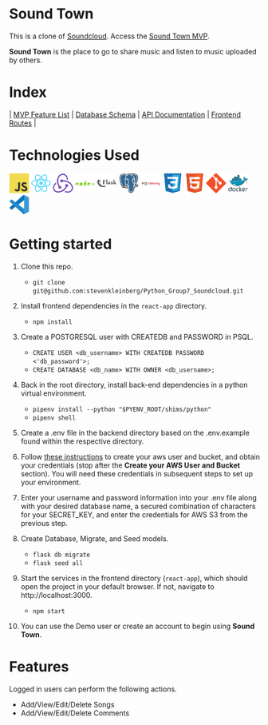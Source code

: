 # Sound Town

This is a clone of [Soundcloud](https://soundcloud.com/). Access the [Sound Town MVP](https://sound-town.herokuapp.com/).

**Sound Town** is the place to go to share music and listen to music uploaded by others.

# Index
|
[MVP Feature List](https://github.com/stevenkleinberg/Python_Group7_Soundcloud/wiki/MVP-Feature-List) |
[Database Schema](https://github.com/stevenkleinberg/Python_Group7_Soundcloud/wiki/Database-Schema) |
[API Documentation](https://github.com/stevenkleinberg/Python_Group7_Soundcloud/wiki/API-Documentation) |
[Frontend Routes](https://github.com/stevenkleinberg/Python_Group7_Soundcloud/wiki/Frontend-Routes) |


# Technologies Used
<img src="https://github.com/devicons/devicon/blob/v2.15.1/icons/javascript/javascript-original.svg" height=40 />
<img src="https://github.com/devicons/devicon/blob/v2.15.1/icons/react/react-original.svg" height=40 />
<img src="https://github.com/devicons/devicon/blob/v2.15.1/icons/redux/redux-original.svg" height=40 />
<img src="https://github.com/devicons/devicon/blob/v2.15.1/icons/nodejs/nodejs-plain-wordmark.svg" height=40 />
<img src="https://github.com/devicons/devicon/blob/v2.15.1/icons/flask/flask-original-wordmark.svg" height=40 />
<img src="https://github.com/devicons/devicon/blob/v2.15.1/icons/postgresql/postgresql-original.svg" height=40 />
<img src="https://github.com/devicons/devicon/blob/v2.15.1/icons/sqlalchemy/sqlalchemy-original-wordmark.svg" height=40 />
<img src="https://github.com/devicons/devicon/blob/v2.15.1/icons/css3/css3-original.svg" height=40 />
<img src="https://github.com/devicons/devicon/blob/v2.15.1/icons/html5/html5-original.svg" height=40 />
<img src="https://github.com/devicons/devicon/blob/v2.15.1/icons/git/git-original.svg" height=40 />
<img src="https://github.com/devicons/devicon/blob/v2.15.1/icons/docker/docker-original-wordmark.svg" height=40 />
<img src="https://github.com/devicons/devicon/blob/v2.15.1/icons/vscode/vscode-original.svg" height=40 />


# Getting started

1. Clone this repo.

    * ```git clone git@github.com:stevenkleinberg/Python_Group7_Soundcloud.git```

2. Install frontend dependencies in the `react-app` directory.

    * ```npm install```

3. Create a POSTGRESQL user with CREATEDB and PASSWORD in PSQL.

    * ```CREATE USER <db_username> WITH CREATEDB PASSWORD <'db_password'>;```
    * ```CREATE DATABASE <db_name> WITH OWNER <db_username>;```

4. Back in the root directory, install back-end dependencies in a python virtual environment.

    * ```pipenv install --python "$PYENV_ROOT/shims/python"```
    * ```pipenv shell```

4. Create a .env file in the backend directory based on the .env.example found within the respective directory.

5. Follow [these instructions](https://github.com/jamesurobertson/aws-s3-pern-demo#create-your-aws-user-and-bucket) to create your aws user and bucket, and obtain your credentials (stop after the __Create your AWS User and Bucket__ section). You will need these credentials in subsequent steps to set up your environment.

6. Enter your username and password information into your .env file along with your desired database name, a secured combination of characters for your SECRET_KEY, and enter the credentials for AWS S3 from the previous step.

7. Create Database, Migrate, and Seed models.

    * ```flask db migrate```
    * ```flask seed all```

9. Start the services in the frontend directory (`react-app`), which should open the project in your default browser. If not, navigate to http://localhost:3000.

    * ```npm start```

10. You can use the Demo user or create an account to begin using **Sound Town**.

# Features

Logged in users can perform the following actions.

 - Add/View/Edit/Delete Songs
 - Add/View/Edit/Delete Comments
